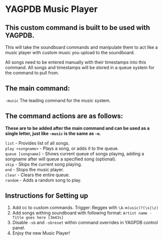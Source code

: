 YAGPDB Music Player
================

## This custom command is built to be used with YAGPDB.
This will take the soundboard commands and manipulate them to act like a music player with custom music you upload to the soundboard.

All songs need to be entered manually with their timestamps into this command. All songs and timestamps will be stored in a queue system for the command to pull from.

## The main command:
`-music` The leading command for the music system.

## The command actions are as follows:
**These are to be added after the main command and can be used as a single letter, just like `-music` is the same as `-m`.**

`list` - Provides list of all songs.  
`play <songname>` - Plays a song, or adds it to the queue.  
`queue [songname]` - Shows current queue of songs playing, adding a songname after will queue a specified song (optional).  
`skip` - Skips the current song playing.  
`end` - Stops the music player.  
`clear` - Clears the entire queue.  
`random` - Adds a random song to play.

## Instructions for Setting up
1. Add cc to custom commands. Trigger: Reggex with `\A-m(usic)?(\s|\z)`
2. Add songs withing soundboard with following format: `Artist name - Title goes here [3m43s]`
3. Disable `-sb` and `-sbreset` within command overrides in YAGPDB control panel.
4. Enjoy the new Music Player!